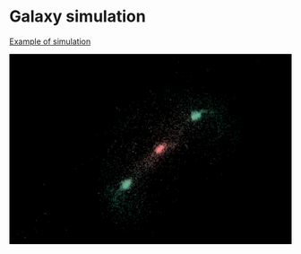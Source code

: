 # Galaxy simulation

[Example of simulation](https://elexfreeman.github.io/galaxy-simulation/)

![](https://raw.githubusercontent.com/elexfreeman/galaxy-simulation/main/docs/galaxy2.png)


